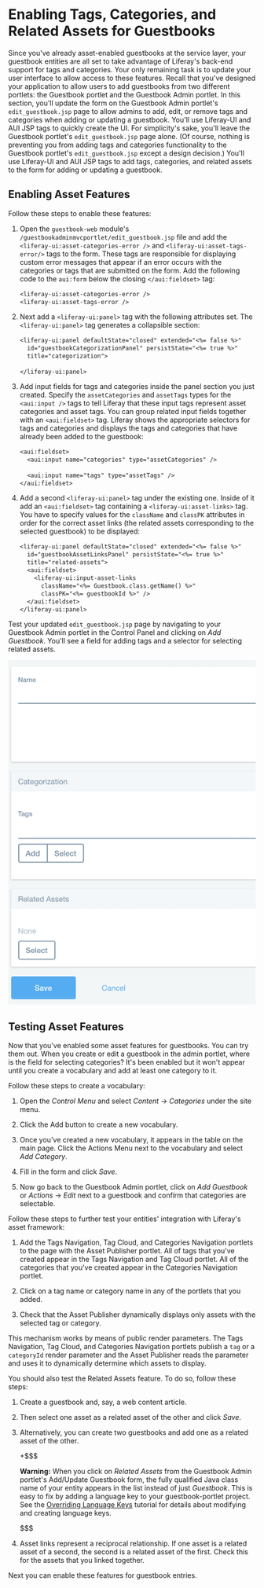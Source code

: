 # Enabling Tags, Categories, and Related Assets for Guestbooks [](id=enabling-tags-categories-and-related-assets-for-guestbooks)

Since you've already asset-enabled guestbooks at the service layer, your
guestbook entities are all set to take advantage of Liferay's back-end support
for tags and categories. Your only remaining task is to update your user
interface to allow access to these features. Recall that you've designed your
application to allow users to add guestbooks from two different portlets: the
Guestbook portlet and the Guestbook Admin portlet. In this section, you'll
update the form on the Guestbook Admin portlet's `edit_guestbook.jsp` page to
allow admins to add, edit, or remove tags and categories when adding or updating
a guestbook. You'll use Liferay-UI and AUI JSP tags to quickly create the UI. 
For simplicity's sake, you'll leave the Guestbook portlet's `edit_guestbook.jsp` 
page alone. (Of course, nothing is preventing you from adding tags and 
categories functionality to the Guestbook portlet's `edit_guestbook.jsp` except 
a design decision.) You'll use Liferay-UI and AUI JSP tags to add tags, 
categories, and related assets to the form for adding or updating a guestbook.

## Enabling Asset Features

Follow these steps to enable these features: 

1.  Open the `guestbook-web` module's 
    `/guestbookadminmvcportlet/edit_guestbook.jsp` file and add the
    `<liferay-ui:asset-categories-error />` and `<liferay-ui:asset-tags-error/>` 
    tags to the form. These tags are responsible for displaying custom error 
    messages that appear if an error occurs with the categories or tags that are
    submitted on the form. Add the following code to the `aui:form` below 
    the closing `</aui:fieldset>` tag:

        <liferay-ui:asset-categories-error />
        <liferay-ui:asset-tags-error />
                        
2.  Next add a `<liferay-ui:panel>` tag with the following attributes set. The 
    `<liferay-ui:panel>` tag generates a collapsible section:

        <liferay-ui:panel defaultState="closed" extended="<%= false %>"
          id="guestbookCategorizationPanel" persistState="<%= true %>"
          title="categorization">

        </liferay-ui:panel>

3.  Add input fields for tags and categories inside the panel section you just 
    created. Specify the `assetCategories` and `assetTags` types for the 
    `<aui:input />` tags to tell Liferay that these input tags represent asset 
    categories and asset tags. You can group related input fields together with 
    an `<aui:fieldset>` tag. Liferay shows the appropriate selectors for tags 
    and categories and displays the tags and categories that have already been 
    added to the guestbook:

        <aui:fieldset>
          <aui:input name="categories" type="assetCategories" />

          <aui:input name="tags" type="assetTags" />
        </aui:fieldset>

4.  Add a second `<liferay-ui:panel>` tag under the existing one. Inside of it 
    add an `<aui:fieldset>` tag containing a `<liferay-ui:asset-links>` tag. You 
    have to specify values for the `className` and `classPK` attributes in order 
    for the correct asset links (the related assets corresponding to the 
    selected guestbook) to be displayed:

        <liferay-ui:panel defaultState="closed" extended="<%= false %>"
          id="guestbookAssetLinksPanel" persistState="<%= true %>"
          title="related-assets">
          <aui:fieldset>
            <liferay-ui:input-asset-links
              className="<%= Guestbook.class.getName() %>"
              classPK="<%= guestbookId %>" />
          </aui:fieldset>
        </liferay-ui:panel>

Test your updated `edit_guestbook.jsp` page by navigating to your Guestbook
Admin portlet in the Control Panel and clicking on *Add Guestbook*. You'll see a
field for adding tags and a selector for selecting related assets.

![Figure 2: Once you've updated your Guestbook Admin portlet's `edit_guestbook.jsp` page, you'll see forms for adding tags and selecting related assets.](../../../../images/guestbook-tags-related-assets.png)

## Testing Asset Features

Now that you've enabled some asset features for guestbooks. You can try them out.
When you create or edit a guestbook in the admin portlet, where is the field for 
selecting categories? It's been enabled but it won't appear until you create a 
vocabulary and add at least one category to it.

Follow these steps to create a vocabulary:

1.  Open the *Control Menu* and select *Content* &rarr; *Categories* under the 
    site menu.

2.  Click the Add button to create a new vocabulary.

3.  Once you've created a new vocabulary, it appears in the table on the main 
    page. Click the Actions Menu next to the vocabulary and select 
    *Add Category*.
    
4.  Fill in the form and click *Save*.

5.  Now go back to the Guestbook Admin portlet, click on *Add Guestbook* or 
    *Actions* &rarr; *Edit* next to a guestbook and confirm that categories are 
    selectable.

Follow these steps to further test your entities' integration with Liferay's 
asset framework:

1.  Add the Tags Navigation, Tag Cloud, and Categories Navigation portlets to 
    the page with the Asset Publisher portlet. All of tags that you've created 
    appear in the Tags Navigation and Tag Cloud portlet. All of the categories 
    that you've created appear in the Categories Navigation portlet.
    
2.  Click on a tag name or category name in any of the portlets that you added. 

3.  Check that the Asset Publisher dynamically displays only assets with the 
    selected tag or category.

This mechanism works by means of public render parameters. The Tags Navigation,
Tag Cloud, and Categories Navigation portlets publish a `tag` or a `categoryId`
render parameter and the Asset Publisher reads the parameter and uses it to
dynamically determine which assets to display.

You should also test the Related Assets feature. To do so, follow these steps:

1.  Create a guestbook and, say, a web content article.

2.  Then select one asset as a related asset of the other and click *Save*.
    
3.  Alternatively, you can create two guestbooks and add one as a related asset 
    of the other.

    +$$$

    **Warning:** When you click on *Related Assets* from the Guestbook Admin
    portlet's Add/Update Guestbook form, the fully qualified Java class name of your
    entity appears in the list instead of just *Guestbook*. This is easy to fix by
    adding a language key to your guestbook-portlet project. See the [Overriding Language Keys](/develop/tutorials/-/knowledge_base/7-0/overriding-language-keys)
    tutorial for details about modifying and creating language keys.

    $$$

4.  Asset links represent a reciprocal relationship. If one asset is a related 
    asset of a second, the second is a related asset of the first. Check this 
    for the assets that you linked together.
    
Next you can enable these features for guestbook entries.